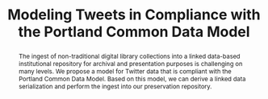 ---
abstract: 'The ingest of non-traditional digital library collections into a linked
  data-based institutional repository for archival and presentation purposes is challenging
  on many levels. We

  propose a model for Twitter data that is compliant with the Portland Common Data
  Model. Based on this model, we

  can derive a linked data serialization and perform the ingest into our preservation
  repository.'
creators:
- Klein, Martin
- Clarke, Kevin
date: null
document_url: https://services.phaidra.univie.ac.at/api/object/o:429592/download
grand_parent: iPRES
institutions: []
keywords:
- twitter
- portland common data model
- fedora
landing_page_url: https://phaidra.univie.ac.at/o:429592
language: eng
layout: publication
license: CC BY 4.0 International
notes_url: null
parent: iPRES 2015
presentation_url: null
publication_type: paper
size: 175954
source_name: iPRES
title: Modeling Tweets in Compliance with the Portland Common Data Model
year: 2015
---